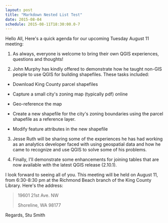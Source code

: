 ```yaml
---
layout: post
title: "Markdown Nested List Test"
date: 2015-08-04
schedule: 2015-08-11T18:30:00.0-7
---
```


Hello All,
Here's a quick agenda for our upcoming Tuesday August 11 meeting:

1.  As always, everyone is welcome to bring their own QGIS experiences, questions and thoughts!

2.  John Murphy has kindly offered to demonstrate how he taught non-GIS people to use QGIS for building shapefiles.  These tasks included:

  - Download King County parcel shapefiles

  - Capture a small city's zoning map (typically pdf) online

  - Geo-reference the map

  - Create a new shapefile for the city's zoning boundaries using the parcel shapefile as a reference layer.

  - Modify feature attributes in the new shapefile

3.  Jesse Ruth will be sharing some of the experiences he has had working as an analytics developer faced with using geospatial data and how he came to recognize and use QGIS to solve some of his problems.

4.  Finally, I'll demonstrate some enhancements for joining tables that are now available with the latest QGIS release (2.10.1).

I look forward to seeing all of you.  This meeting will be held on August 11, from 6:30-8:30 pm at the Richmond Beach branch of the King County Library.  Here's the address:

>19601 21st Ave. NW
>
>Shoreline, WA 98177

Regards, Stu Smith

